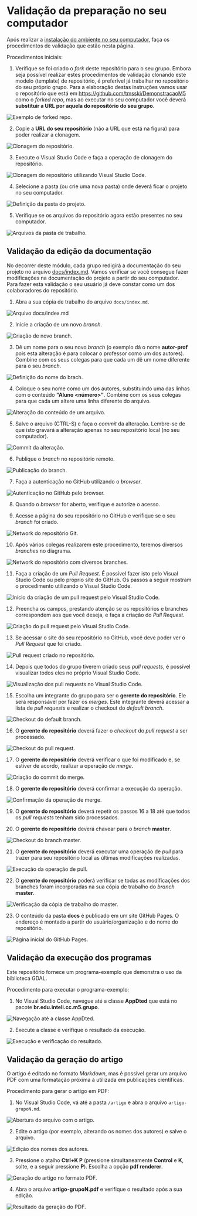 # Validação da preparação no seu computador

Após realizar a [instalação do ambiente no seu computador](install.md), faça os procedimentos de validação que estão nesta página.

Procedimentos iniciais:

1. Verifique se foi criado o *fork* deste repositório para o seu grupo. Embora seja possível realizar estes procedimentos de validação clonando este modelo (template) de repositório, é preferível já trabalhar no repositório do seu próprio grupo. Para a elaboração destas instruções vamos usar o repositório que está em https://github.com/tmsski/DemonstracaoM5 como o *forked repo*, mas ao executar no seu computador você deverá **substituir a URL por aquela do repositório do seu grupo**.

![Exemplo de *forked repo*.](./docs/img/fork-repositorio.png)

2. Copie a **URL do seu repositório** (não a URL que está na figura) para poder realizar a clonagem.

![Clonagem do repositório.](./docs/img/clone-repo.png)
   
3. Execute o Visual Studio Code e faça a operação de clonagem do repositório.

![Clonagem do repositório utilizando Visual Studio Code.](./docs/img/clone-repo-vscode.png)

4. Selecione a pasta (ou crie uma nova pasta) onde deverá ficar o projeto no seu computador.

![Definição da pasta do projeto.](docs/img/select-clone-folder.png)

5. Verifique se os arquivos do repositório agora estão presentes no seu computador.

![Arquivos da pasta de trabalho.](docs/img/vscode-work-folder.png)

## Validação da edição da documentação

No decorrer deste módulo, cada grupo redigirá a documentação do seu projeto no arquivo [docs/index.md](docs/index.md). Vamos verificar se você consegue fazer modificações na documentação do projeto a partir do seu computador. Para fazer esta validação o seu usuário já deve constar como um dos colaboradores do repositório.

1. Abra a sua cópia de trabalho do arquivo `docs/index.md`.

![Arquivo docs/index.md](docs/img/vscode-docs-index.png)

2. Inicie a criação de um novo *branch*.

![Criação de novo branch.](docs/img/vscode-create-branch.png)

3. Dê um nome para o seu novo *branch* (o exemplo dá o nome **autor-prof** pois esta alteração é para colocar o professor como um dos autores). Combine com os seus colegas para que cada um dê um nome diferente para o seu *branch*.

![Definição do nome do brach.](docs/img/vscode-branch-name.png)

4. Coloque o seu nome como um dos autores, substituindo uma das linhas com o conteúdo **"Aluno <número>"**. Combine com os seus colegas para que cada um altere uma linha diferente do arquivo.

![Alteração do conteúdo de um arquivo.](docs/img/vscode-change-branch.png)

5. Salve o arquivo (CTRL-S) e faça o *commit* da alteração. Lembre-se de que isto gravará a alteração apenas no seu repositório local (no seu computador).

![*Commit* da alteração.](docs/img/vscode-commit.png)

6. Publique o *branch* no repositório remoto.

![Publicação do *branch*.](docs/img/vscode-publish-branch.png)

7. Faça a autenticação no GitHub utilizando o *browser*.

![Autenticação no GitHub pelo browser.](docs/img/github-auth-browser.png)

8. Quando o *browser* for aberto, verifique e autorize o acesso.

9. Acesse a página do seu repositório no GitHub e verifique se o seu *branch* foi criado.

![Network do repositório Git.](docs/img/github-network.png)

10. Após vários colegas realizarem este procedimento, teremos diversos *branches* no diagrama.

![Network do repositório com diversos branches.](docs/img/github-network-several.png)

11. Faça a criação de um *Pull Request*. É possível fazer isto pelo Visual Studio Code ou pelo próprio site do GitHub. Os passos a seguir mostram o procedimento utilizando o Visual Studio Code.

![Início da criação de um pull request pelo Visual Studio Code.](docs/img/vscode-create-pull-request.png)

12. Preencha os campos, prestando atenção se os repositórios e branches correspondem aos que você deseja, e faça a criação do *Pull Request*.

![Criação do pull request pelo Visual Studio Code.](docs/img/vscode-create-pull-request-2.png)

13. Se acessar o site do seu repositório no GitHub, você deve poder ver o *Pull Request* que foi criado.

![Pull request criado no repositório.](docs/img/github-pull-request-created.png)

14. Depois que todos do grupo tiverem criado seus *pull requests*, é possível visualizar todos eles no próprio Visual Studio Code.

![Visualização dos pull requests no Visual Studio Code.](docs/img/vscode-refresh-pull-requests.png)

15.  Escolha um integrante do grupo para ser o **gerente do repositório**. Ele será responsável por fazer os *merges*. Este integrante deverá acessar a lista de *pull requests* e realizar o checkout do *default branch*.

![Checkout do default branch.](docs/img/vscode-merge1.png)

16. O **gerente do repositório** deverá fazer o *checkout* do *pull request* a ser processado.

![Checkout do pull request.](docs/img/vscode-merge2.png)

17. O **gerente do repositório** deverá verificar o que foi modificado e, se estiver de acordo, realizar a operação de *merge*.

![Criação do commit do merge.](docs/img/vscode-merge3.png)

18. O **gerente do repositório** deverá confirmar a execução da operação.

![Confirmação da operação de merge.](docs/img/vscode-merge4.png)

19. O **gerente do repositório** deverá repetir os passos 16 a 18 até que todos os *pull requests* tenham sido processados.

20. O **gerente do repositório** deverá chavear para o *branch* **master**.

![Checkout do branch master.](docs/img/vscode-merge5.png)

21. O **gerente do repositório** deverá executar uma operação de *pull* para trazer para seu repositório local as últimas modificações realizadas.

![Execução da operação de pull.](docs/img/vscode-merge6.png)

22. O **gerente do repositório** poderá verificar se todas as modificações dos branches foram incorporadas na sua cópia de trabalho do *branch* **master**.

![Verificação da cópia de trabalho do master.](docs/img/vscode-merge7.png)

23. O conteúdo da pasta **docs** é publicado em um site GitHub Pages. O endereço é montado a partir do usuário/organização e do nome do repositório.

![Página inicial do GitHub Pages.](docs/img/github-pages.png)

## Validação da execução dos programas

Este repositório fornece um programa-exemplo que demonstra o uso da biblioteca GDAL.

Procedimento para executar o programa-exemplo:

1. No Visual Studio Code, navegue até a classe **AppDted** que está no pacote **br.edu.inteli.cc.m5.grupo**.

![Navegação até a classe AppDted.](docs/img/vscode-java-app.png)

2. Execute a classe e verifique o resultado da execução.

![Execução e verificação do resultado.](docs/img/vscode-exec-result.png)


## Validação da geração do artigo

O artigo é editado no formato *Markdown*, mas é possível gerar um arquivo PDF com uma formatação próxima à utilizada em publicações científicas.

Procedimento para gerar o artigo em PDF:

1. No Visual Studio Code, vá até a pasta `/artigo` e abra o arquivo `artigo-grupoN.md`.

![Abertura do arquivo com o artigo.](docs/img/vscode-abrir-artigo.png)

2. Edite o artigo (por exemplo, alterando os nomes dos autores) e salve o arquivo.

![Edição dos nomes dos autores.](docs/img/vscode-artigo-autores.png)

3. Pressione o atalho **Ctrl+K P** (pressione simultaneamente **Control** e **K**, solte, e a seguir pressione **P**). Escolha a opção **pdf renderer**.

![Geração do artigo no formato PDF.](docs/img/vscode-artigo-pdf.png)

4. Abra o arquivo **artigo-grupoN.pdf** e verifique o resultado após a sua edição.

![Resultado da geração do PDF.](docs/img/vscode-artigo-resultado.png)